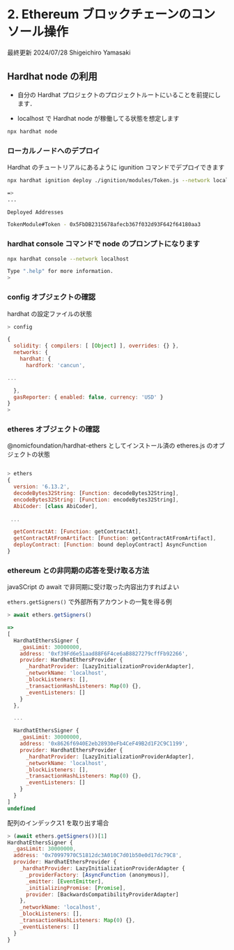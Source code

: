 # 2. Ethereum ブロックチェーンのコンソール操作

最終更新 2024/07/28 Shigeichiro Yamasaki

## Hardhat node の利用

* 自分の Hardhat プロジェクトのプロジェクトルートにいることを前提にします．

* localhost で Hardhat node が稼働してる状態を想定します

```bash
npx hardhat node
```

### ローカルノードへのデプロイ

Hardhat のチュートリアルにあるように igunition コマンドでデプロイできます

```bash
npx hardhat ignition deploy ./ignition/modules/Token.js --network localhost 

=>
...

Deployed Addresses

TokenModule#Token - 0x5FbDB2315678afecb367f032d93F642f64180aa3
```

### hardhat console コマンドで node のプロンプトになります

```bash
npx hardhat console --network localhost 

Type ".help" for more information.
>

```

### config オブジェクトの確認

hardhat の設定ファイルの状態

```js
> config

{
  solidity: { compilers: [ [Object] ], overrides: {} },
  networks: {
    hardhat: {
      hardfork: 'cancun',

...

  },
  gasReporter: { enabled: false, currency: 'USD' }
}
> 
```

### etheres オブジェクトの確認

@nomicfoundation/hardhat-ethers としてインストール済の etheres.js のオブジェクトの状態

```js

> ethers
{
  version: '6.13.2',
  decodeBytes32String: [Function: decodeBytes32String],
  encodeBytes32String: [Function: encodeBytes32String],
  AbiCoder: [class AbiCoder],
 
 ...

  getContractAt: [Function: getContractAt],
  getContractAtFromArtifact: [Function: getContractAtFromArtifact],
  deployContract: [Function: bound deployContract] AsyncFunction
}

```

### ethereum との非同期の応答を受け取る方法

javaSCript の await で非同期に受け取った内容出力すればよい

`ethers.getSigners()` で外部所有アカウントの一覧を得る例

```js
> await ethers.getSigners()

=>
[
  HardhatEthersSigner {
    _gasLimit: 30000000,
    address: '0xf39Fd6e51aad88F6F4ce6aB8827279cffFb92266',
    provider: HardhatEthersProvider {
      _hardhatProvider: [LazyInitializationProviderAdapter],
      _networkName: 'localhost',
      _blockListeners: [],
      _transactionHashListeners: Map(0) {},
      _eventListeners: []
    }
  },

  ...

  HardhatEthersSigner {
    _gasLimit: 30000000,
    address: '0x8626f6940E2eb28930eFb4CeF49B2d1F2C9C1199',
    provider: HardhatEthersProvider {
      _hardhatProvider: [LazyInitializationProviderAdapter],
      _networkName: 'localhost',
      _blockListeners: [],
      _transactionHashListeners: Map(0) {},
      _eventListeners: []
    }
  }
]
undefined
```

配列のインデックス1 を取り出す場合

```js
> (await ethers.getSigners())[1]
HardhatEthersSigner {
  _gasLimit: 30000000,
  address: '0x70997970C51812dc3A010C7d01b50e0d17dc79C8',
  provider: HardhatEthersProvider {
    _hardhatProvider: LazyInitializationProviderAdapter {
      _providerFactory: [AsyncFunction (anonymous)],
      _emitter: [EventEmitter],
      _initializingPromise: [Promise],
      provider: [BackwardsCompatibilityProviderAdapter]
    },
    _networkName: 'localhost',
    _blockListeners: [],
    _transactionHashListeners: Map(0) {},
    _eventListeners: []
  }
}
```
